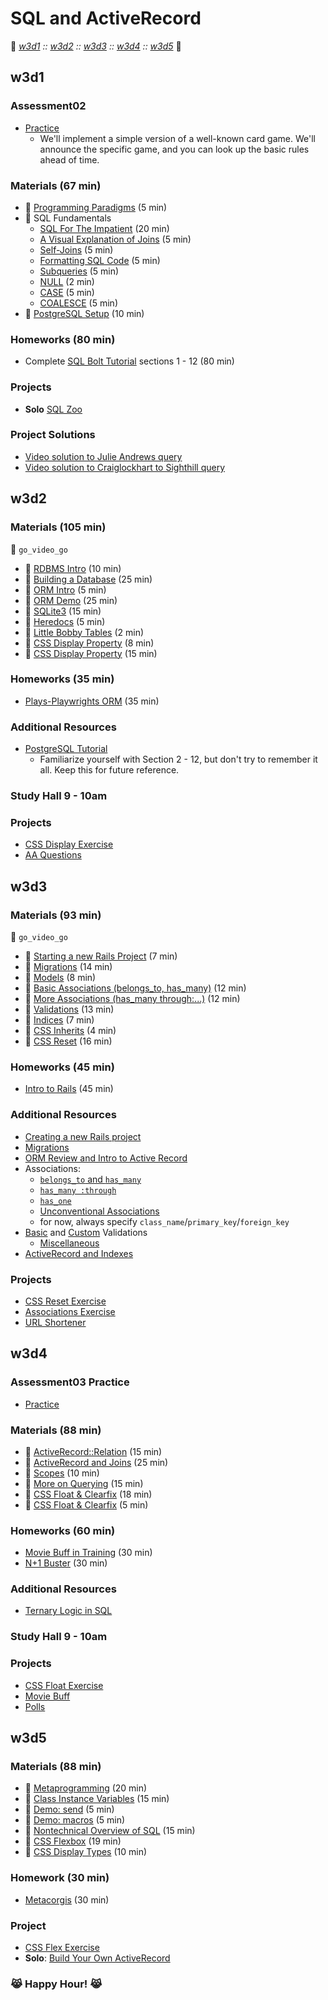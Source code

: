 # SQL and ActiveRecord
:link: *[w3d1](#w3d1) :: [w3d2](#w3d2) :: [w3d3](#w3d3) :: [w3d4](#w3d4) :: [w3d5](#w3d5)* :link:

## w3d1

### Assessment02
+ [Practice][assessment-prep-2]
  + We'll implement a simple version of a well-known card game. We'll announce
  the specific game, and you can look up the basic rules ahead of time.

[assessment-prep-2]: https://github.com/appacademy/assessment-prep#assessment-2

### Materials (67 min)
+ :book: [Programming Paradigms][paradigms] (5 min)
+ :book: SQL Fundamentals
  + [SQL For The Impatient][sql-intro] (20 min)
  + [A Visual Explanation of Joins][visual-joins] (5 min)
  + [Self-Joins][self] (5 min)
  + [Formatting SQL Code][sql-formatting] (5 min)
  + [Subqueries][subquery] (5 min)
  + [NULL][null] (2 min)
  + [CASE][case] (5 min)
  + [COALESCE][coalesce] (5 min)
+ :book: [PostgreSQL Setup][postgres-setup] (10 min)

[paradigms]: readings/paradigms.md
[sql-intro]: readings/sql-intro.md
[visual-joins]: https://blog.codinghorror.com/a-visual-explanation-of-sql-joins/
[self]: readings/self-joins.md
[sql-formatting]: readings/formatting.md
[subquery]: https://sqlbolt.com/topic/subqueries
[null]: readings/null.md
[case]: http://www.postgresqltutorial.com/postgresql-case/
[coalesce]: http://www.postgresqltutorial.com/postgresql-coalesce/
[postgres-setup]: readings/setup.md

### Homeworks (80 min)
+ Complete [SQL Bolt Tutorial][sql-bolt] sections 1 - 12 (80 min)

[sql-bolt]: https://sqlbolt.com/

### Projects
+ **Solo** [SQL Zoo][sqlzoo-readme]

[sqlzoo-readme]: projects/sqlzoo

### Project Solutions
+ [Video solution to Julie Andrews query][julie-andrews-vid]
+ [Video solution to Craiglockhart to Sighthill query][craiglockhart-vid]

[julie-andrews-vid]: https://vimeo.com/184539804
[craiglockhart-vid]: https://vimeo.com/184539167

## w3d2

### Materials (105 min)
:closed_lock_with_key: `go_video_go`
+ :movie_camera: [RDBMS Intro][rdbms-intro-video] (10 min)
+ :movie_camera: [Building a Database][build-db-video] (25 min)
+ :movie_camera: [ORM Intro][orm-intro-video] (5 min)
+ :movie_camera: [ORM Demo][orm-demo-video] (25 min)
+ :book: [SQLite3][sqlite3] (15 min)
+ :book: [Heredocs][heredocs] (5 min)
+ :book: [Little Bobby Tables][xkcd-bobby-tables] (2 min)
+ :movie_camera: [CSS Display Property][css-display-video] (8 min)
+ :book: [CSS Display Property][css-display] (15 min)

[rdbms-intro-video]: https://vimeo.com/167596295
[build-db-video]: https://vimeo.com/167593816
[orm-intro-video]: https://vimeo.com/167805228
[orm-demo-video]: https://vimeo.com/167672029
[sqlite3]: readings/sqlite3.md
[heredocs]: readings/heredocs.md
[xkcd-bobby-tables]: http://xkcd.com/327/
[css-display-video]: https://vimeo.com/album/3732382/video/151190176
[css-display]: ../html-css/readings/display.md

### Homeworks (35 min)
+ [Plays-Playwrights ORM][plays-orm] (35 min)

[plays-orm]: homeworks/plays

### Additional Resources
+ [PostgreSQL Tutorial][postgresql]
  + Familiarize yourself with Section 2 - 12, but don't try to remember
    it all. Keep this for future reference.

[postgresql]: http://www.postgresqltutorial.com/

### Study Hall 9 - 10am

### Projects
+ [CSS Display Exercise][css-display-exercise]
+ [AA Questions][aa-questions]

[css-display-exercise]: ../html-css/micro-projects/display_box_model/
[aa-questions]: projects/aa_questions

## w3d3

### Materials (93 min)
:closed_lock_with_key: `go_video_go`
+ :movie_camera: [Starting a new Rails Project][rails-intro-video] (7 min)
+ :movie_camera: [Migrations][migrations-video] (14 min)
+ :movie_camera: [Models][models-video] (8 min)
+ :movie_camera: [Basic Associations (belongs_to, has_many)][associations-video]  (12 min)
+ :movie_camera: [More Associations (has_many through:...)][associations-2-video] (12 min)
+ :movie_camera: [Validations][validations-video] (13 min)
+ :movie_camera: [Indices][indices-video] (7 min)
+ :movie_camera: [CSS Inherits][css-inherits] (4 min)
+ :movie_camera: [CSS Reset][css-reset] (16 min)

[rails-intro-video]: https://vimeo.com/167799435
[migrations-video]: https://vimeo.com/167799434
[models-video]: https://vimeo.com/167799436
[associations-video]: https://vimeo.com/167799432
[associations-2-video]: https://vimeo.com/167799430
[validations-video]: https://vimeo.com/167799437
[indices-video]: https://vimeo.com/167799431
[css-inherits]: https://vimeo.com/album/3732382/video/151190179
[css-reset]: https://vimeo.com/album/3732382/video/151190181

### Homeworks (45 min)
+ [Intro to Rails][intro-rails-homework] (45 min)

[intro-rails-homework]: homeworks/intro_rails

### Additional Resources
+ [Creating a new Rails project][first-rails-project]
+ [Migrations][ar-migrations]
+ [ORM Review and Intro to Active Record][ar-orm]
+ Associations:  
  + [`belongs_to` and `has_many`][belongs-to-has-many]
  + [`has_many :through`][has-many-through]
  + [`has_one`][has-one]
  + [Unconventional Associations][unconventional-associations]
  + for now, always specify `class_name`/`primary_key`/`foreign_key`
+ [Basic][validations] and [Custom][custom-validations] Validations
  + [Miscellaneous][validations-misc]
+ [ActiveRecord and Indexes][ar-indexing]

[first-rails-project]: readings/first-rails-project.md
[ar-migrations]: readings/migrations.md
[ar-orm]: readings/orm.md
[belongs-to-has-many]: readings/belongs-to-has-many.md
[has-many-through]: readings/has-many-through.md
[has-one]: readings/has-one.md
[unconventional-associations]: readings/unconventional-associations.md
[validations]: readings/validations.md
[custom-validations]: readings/custom-validations.md
[validations-misc]: readings/validations-misc.md
[ar-indexing]: readings/indexing.md

### Projects
+ [CSS Reset Exercise][css-reset-exercise]
+ [Associations Exercise][associations-exercise]
+ [URL Shortener][url-shortener]

[css-reset-exercise]: #
[associations-exercise]: projects/associations_exercise
[url-shortener]: projects/url_shortener

## w3d4

### Assessment03 Practice
+ [Practice][assessment-prep-3]

[assessment-prep-3]: https://github.com/appacademy/assessment-prep#assessment-3

### Materials (88 min)
+ :book: [ActiveRecord::Relation][relation] (15 min)
+ :book: [ActiveRecord and Joins][ar-joins] (25 min)
+ :book: [Scopes][scopes] (10 min)
+ :book: [More on Querying][querying-ii] (15 min)
+ :movie_camera: [CSS Float & Clearfix][css-float-video] (18 min)
+ :book: [CSS Float & Clearfix][css-float] (5 min)

[relation]: readings/relation.md
[ar-joins]: readings/joins.md
[scopes]: readings/scopes.md
[querying-ii]: readings/querying-ii.md
[css-float-video]: https://vimeo.com/album/3732382/video/151190182
[css-float]: ../html-css/readings/floats_clear_fix.md

### Homeworks (60 min)
+ [Movie Buff in Training][movie-buff-hw] (30 min)
+ [N+1 Buster][n1-buster] (30 min)

[n1-buster]: homeworks/n_1_buster
[movie-buff-hw]: homeworks/active_record_warmup

### Additional Resources
+ [Ternary Logic in SQL][sql-ternary-logic]

[sql-ternary-logic]: readings/sql-ternary-logic.md

### Study Hall 9 - 10am

### Projects
+ [CSS Float Exercise][css-float-exercise]
+ [Movie Buff][movie-buff]
+ [Polls][polls-app]

[css-float-exercise]: #use-old-flex-project
[movie-buff]: projects/movie_buff
[polls-app]: projects/polls_app

## w3d5

### Materials (88 min)
+ :book: [Metaprogramming][metaprogramming] (20 min)
+ :book: [Class Instance Variables][class-instance-variables] (15 min)
+ :book: [Demo: send][meta-send] (5 min)
+ :book: [Demo: macros][meta-macros] (5 min)
+ :book: [Nontechnical Overview of SQL][sql-nontech] (15 min)
+ :movie_camera: [CSS Flexbox][css-flex-video] (19 min)
+ :book: [CSS Display Types][css-display-types] (10 min)

[metaprogramming]: readings/metaprogramming.md
[class-instance-variables]: readings/class-instance-variables.md
[meta-send]: demos/send.rb
[meta-macros]: demos/macros.rb
[sql-nontech]: readings/sql_nontech.md
[css-flex-video]: https://vimeo.com/170512344
[css-display-types]: ../html-css/readings/display.md

### Homework (30 min)
+ [Metacorgis][metacorgi-hw] (30 min)

[metacorgi-hw]: homeworks/meta_corgis

### Project
+ [CSS Flex Exercise][css-flex-exercise]
+ **Solo**: [Build Your Own ActiveRecord][build-your-own-ar]

[css-flex-exercise]: ../html-css/micro-projects/float_fluid_flex/  
[build-your-own-ar]: projects/active_record_lite

### :joy_cat: **Happy Hour!** :joy_cat:
